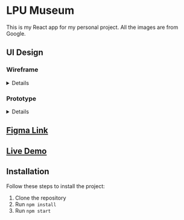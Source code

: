 # LPU Museum
This is my React app for my personal project. All the images are from Google.


## UI Design
### Wireframe
  <details>
    <img alt="Wireframe" src="https://github.com/Uyen0902lp/LPU-Museum/blob/master/src/assets/images/little%20lemon%20wireframe.png" />
  </details>


### Prototype
  <details>
    <img alt="Prototype" src="https://github.com/Uyen0902lp/LPU-Museum/blob/master/src/assets/images/little%20lemon.png" />
  </details>

## [Figma Link](https://www.figma.com/file/wpHFPcL680JQBlEGajMKwL/Meta-FE?type=design&node-id=13%3A358&mode=design&t=BylYT4jvs5EN4asY-1)


## [Live Demo](https://littlelemonlpu.netlify.app/)

## Installation
Follow these steps to install the project:
1. Clone the repository
2. Run `npm install`
3. Run `npm start`
